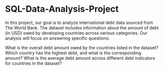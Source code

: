 # SQL-Data-Analysis-Project
In this project, our goal is to analyze international debt data sourced from The World Bank. The dataset includes information about the amount of debt (in USD) owed by developing countries across various categories. Our analysis will focus on answering specific questions:

What is the overall debt amount owed by the countries listed in the dataset?
Which country has the highest debt, and what is the corresponding amount?
What is the average debt amount across different debt indicators for countries in the dataset?
